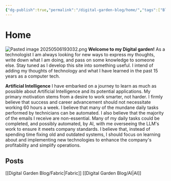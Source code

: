 ```yaml
---
{"dg-publish":true,"permalink":"/digital-garden-blog/home/","tags":["Blog","gardenEntry"],"created":"2025-04-28T17:04:32.496-03:00"}
---
```


# Home
![Pasted image 20250506193032.png](/img/user/Pasted%20image%2020250506193032.png)
**Welcome to my Digital garden!**
As a technologist I am always looking for new ways to express my thoughts, write down what I am doing, and pass on some knowledge to someone else.
Stay tuned as I develop this site into something useful. I intend of adding my thoughts of technology and what I have learned in the past 15 years as a computer tech. 

**Artificial Intelligence**
I have embarked on a journey to learn as much as possible about Artificial Intelligence and its potential applications. My primary motivation stems from a desire to work smarter, not harder. I firmly believe that success and career advancement should not necessitate working 60 hours a week.
I believe that many of the mundane daily tasks performed by technicians can be automated. I also believe that the majority of the emails I receive are non-essential. Many of my daily tasks could be completed, and possibly automated, by AI, with me overseeing the LLM's work to ensure it meets company standards.
I believe that, instead of spending time fixing old and outdated systems, I should focus on learning about and implementing new technologies to enhance the company's profitability and simplify operations.

## Posts
[[Digital Garden Blog/Fabric\|Fabric]] 
[[Digital Garden Blog/AI\|AI]] 

